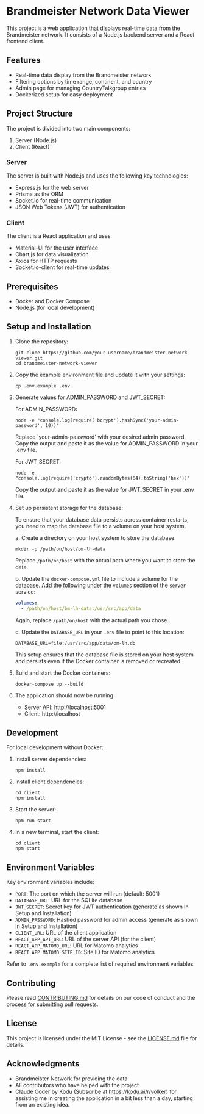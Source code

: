 # Brandmeister Network Data Viewer

This project is a web application that displays real-time data from the Brandmeister network. It consists of a Node.js backend server and a React frontend client.

## Features

- Real-time data display from the Brandmeister network
- Filtering options by time range, continent, and country
- Admin page for managing CountryTalkgroup entries
- Dockerized setup for easy deployment

## Project Structure

The project is divided into two main components:

1. Server (Node.js)
2. Client (React)

### Server

The server is built with Node.js and uses the following key technologies:

- Express.js for the web server
- Prisma as the ORM
- Socket.io for real-time communication
- JSON Web Tokens (JWT) for authentication

### Client

The client is a React application and uses:

- Material-UI for the user interface
- Chart.js for data visualization
- Axios for HTTP requests
- Socket.io-client for real-time updates

## Prerequisites

- Docker and Docker Compose
- Node.js (for local development)

## Setup and Installation

1. Clone the repository:
   ```
   git clone https://github.com/your-username/brandmeister-network-viewer.git
   cd brandmeister-network-viewer
   ```

2. Copy the example environment file and update it with your settings:
   ```
   cp .env.example .env
   ```

3. Generate values for ADMIN_PASSWORD and JWT_SECRET:

   For ADMIN_PASSWORD:
   ```
   node -e "console.log(require('bcrypt').hashSync('your-admin-password', 10))"
   ```
   Replace 'your-admin-password' with your desired admin password. Copy the output and paste it as the value for ADMIN_PASSWORD in your .env file.

   For JWT_SECRET:
   ```
   node -e "console.log(require('crypto').randomBytes(64).toString('hex'))"
   ```
   Copy the output and paste it as the value for JWT_SECRET in your .env file.

4. Set up persistent storage for the database:

   To ensure that your database data persists across container restarts, you need to map the database file to a volume on your host system. 

   a. Create a directory on your host system to store the database:
      ```
      mkdir -p /path/on/host/bm-lh-data
      ```
      Replace `/path/on/host` with the actual path where you want to store the data.

   b. Update the `docker-compose.yml` file to include a volume for the database. Add the following under the `volumes` section of the `server` service:
      ```yaml
      volumes:
        - /path/on/host/bm-lh-data:/usr/src/app/data
      ```
      Again, replace `/path/on/host` with the actual path you chose.

   c. Update the `DATABASE_URL` in your `.env` file to point to this location:
      ```
      DATABASE_URL=file:/usr/src/app/data/bm-lh.db
      ```

   This setup ensures that the database file is stored on your host system and persists even if the Docker container is removed or recreated.

5. Build and start the Docker containers:
   ```
   docker-compose up --build
   ```

6. The application should now be running:
   - Server API: http://localhost:5001
   - Client: http://localhost

## Development

For local development without Docker:

1. Install server dependencies:
   ```
   npm install
   ```

2. Install client dependencies:
   ```
   cd client
   npm install
   ```

3. Start the server:
   ```
   npm run start
   ```

4. In a new terminal, start the client:
   ```
   cd client
   npm start
   ```

## Environment Variables

Key environment variables include:

- `PORT`: The port on which the server will run (default: 5001)
- `DATABASE_URL`: URL for the SQLite database
- `JWT_SECRET`: Secret key for JWT authentication (generate as shown in Setup and Installation)
- `ADMIN_PASSWORD`: Hashed password for admin access (generate as shown in Setup and Installation)
- `CLIENT_URL`: URL of the client application
- `REACT_APP_API_URL`: URL of the server API (for the client)
- `REACT_APP_MATOMO_URL`: URL for Matomo analytics
- `REACT_APP_MATOMO_SITE_ID`: Site ID for Matomo analytics

Refer to `.env.example` for a complete list of required environment variables.

## Contributing

Please read [CONTRIBUTING.md](CONTRIBUTING.md) for details on our code of conduct and the process for submitting pull requests.

## License

This project is licensed under the MIT License - see the [LICENSE.md](LICENSE.md) file for details.

## Acknowledgments

- Brandmeister Network for providing the data
- All contributors who have helped with the project
- Claude Coder by Kodu (Subscribe at https://kodu.ai/r/volker) for assisting me in creating the application in a bit less than a day, starting from an existing idea. 
